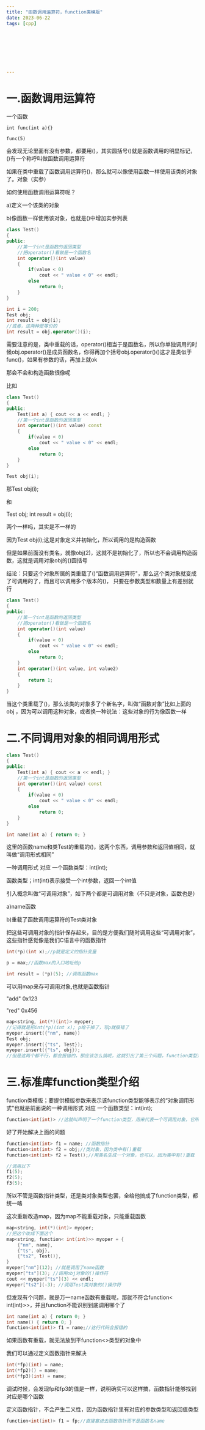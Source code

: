 ```yaml
---
title: "函数调用运算符，function类模版"
date: 2023-06-22
tags: [cpp]








---
```












# 一.函数调用运算符

一个函数

````
int func(int a){}

func(5)
````

会发现无论里面有没有参数，都要用()，其实圆括号()就是函数调用的明显标记，()有一个称呼叫做函数调用运算符

如果在类中重载了函数调用运算符()，那么就可以像使用函数一样使用该类的对象了。对象（实参）

如何使用函数调用运算符呢？

a)定义一个该类的对象

b)像函数一样使用该对象，也就是()中增加实参列表

```cpp
class Test()
{
public:
    //第一个int是函数的返回类型
    //把operator()看做是一个函数名
    int operator()(int value)
    {
        if(value < 0)
            cout << " value < 0" << endl;
        else
            return 0;
    } 
}

int i = 200;
Test obj;
int result = obj(i);
//或者，这两种是等价的
int result = obj.operator()(i);
```

需要注意的是，类中重载的话，operator()相当于是函数名，所以你单独调用的时候obj.operator()是成员函数名，你得再加个括号obj.operator()()这才是类似于func()，如果有参数的话，再加上就ok

那会不会和构造函数很像呢

比如

```cpp
class Test()
{
public:
    Test(int a) { cout << a << endl; }
    //第一个int是函数的返回类型
    int operator()(int value) const
    {
        if(value < 0)
            cout << " value < 0" << endl;
        else
            return 0;
    } 
}

Test obj(i);
```

那Test obj(i);

和

Test obj;
int result = obj(i);

两个一样吗，其实是不一样的

因为Test obj(i);这是对象定义并初始化，所以调用的是构造函数

但是如果前面没有类名，就像obj(2)，这就不是初始化了，所以也不会调用构造函数，这就是调用对象obj的()圆括号

结论：只要这个对象所属的类重载了()“函数调用运算符"，那么这个类对象就变成了可调用的了，而且可以调用多个版本的()， 只要在参数类型和数量上有差别就行

```cpp
class Test()
{
public:
    //第一个int是函数的返回类型
    //把operator()看做是一个函数名
    int operator()(int value)
    {
        if(value < 0)
            cout << " value < 0" << endl;
        else
            return 0;
    } 
    int operator()(int value, int value2)
    {
        return 1;
    } 
}
```

当这个类重载了()，那么该类的对象多了个新名字，叫做“函数对象”比如上面的obj ，因为可以调用这种对象，或者换一种说法：这些对象的行为像函数一样



# 二.不同调用对象的相同调用形式

```cpp
class Test()
{
public:
    Test(int a) { cout << a << endl; }
    //第一个int是函数的返回类型
    int operator()(int value) const
    {
        if(value < 0)
            cout << " value < 0" << endl;
        else
            return 0;
    } 
}

int name(int a) { return 0; }
```

这里的函数name和类Test的重载的()，这两个东西，调用参数和返回值相同，就叫做“调用形式相同”

一种调用形式 对应 一个函数类型：int(int);

函数类型；int(int)表示接受一个int参数，返回一个int值

引入概念叫做“可调用对象”，如下两个都是可调用对象（不只是对象，函数也是）

a)name函数

b)重载了函数调用运算符的Test类对象

把这些可调用对象的指针保存起来，目的是方便我们随时调用这些“可调用对象”，这些指针感觉像是我们C语言中的函数指针

```cpp
int(*p)(int x);//p就是定义的指针变量

p = max;//函数max的入口地址给p

int result = (*p)(5); //调用函数max

```

可以用map来存可调用对象,也就是函数指针

"add"  0x123

"red" 0x456

```cpp
map<string, int(*)(int)> myoper;
//记得就是把int(*p)(int x); p给干掉了，写p就报错了
myoper.insert({"nm", name}) 
Test obj;
myoper.insert({"ts", Test});
myoper.insert({"ts", obj});
//但是这两个都不行，都会报错的，那应该怎么搞呢，这就引出了第三个问题，function类型介绍
```

# 三.标准库function类型介绍

function类模版；要提供模版参数来表示该function类型能够表示的“对象调用形式”也就是前面说的一种调用形式 对应 一个函数类型：int(int);

```cpp
function<int(int)> //这就叫声明了一个function类型，用来代表一个可调用对象，它所代表的这个可调用对象是：接受一个int参数，返回的也是一个int参数
```

好了开始解决上面的问题

```cpp
function<int(int> f1 = name; //函数指针
function<int(int> f2 = obj;//类对象，因为类中有()重载
function<int(int> f2 = Test();//用类名生成一个对象，也可以，因为类中有()重载

//调用以下
f1(5);
f2(5);
f3(5);
```

所以不管是函数指针类型，还是类对象类型也罢，全给他搞成了function类型，都统一咯

这次重新改造map，因为map不能重载对象，只能重载函数

```cpp
map<string, int(*)(int)> myoper;
//把这个改成下面这个
map<string, function< int(int)>> myoper = {
    {"nm", name},
    {"ts", obj},
    {"ts2", Test()},
}
myoper["nm"](12); //就是调用了name函数
myoper["ts"](3); //调用obj对象的()操作符
cout << myoper["ts"](3) << endl;
myoper["ts2"](-3); //调用Test类对象的()操作符
```

但发现有个问题，就是万一name函数有重载呢，那就不符合function< int(int)>>，并且function不能识别到底调用哪个了

```cpp
int name(int a) { return 0; }
int name() { return 0; }
function<int(int)> f1 = name;//这行代码会报错的
```

如果函数有重载，就无法放到平function<>类型的对象中

我们可以通过定义函数指针来解决

```cpp
int(*fp)(int) = name;
int(*fp2)() = name;
int(*fp3)(int) = name;
```

调试时候，会发现fp和fp3的值是一样，说明确实可以这样搞，函数指针能够找到对应是哪个函数

定义函数指针，不会产生二义性，因为函数指针里有对应的参数类型和返回值类型

```cpp
function<int(int)> f1 = fp;//直接塞进去函数指针而不是函数名name
```



